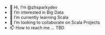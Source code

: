 - 👋 Hi, I’m @zhsparkydev
- 👀 I’m interested in Big Data
- 🌱 I’m currently learning Scala
- 💞️ I’m looking to collaborate on Scala Projects
- 📫 How to reach me ... TBD

